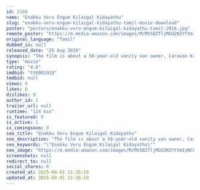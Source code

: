 ```yaml
---
id: 2108
name: "Enakku Veru Engum Kilaigal Kidayathu"
slug: "enakku-veru-engum-kilaigal-kidayathu-tamil-movie-download"
poster: "posters/enakku-veru-engum-kilaigal-kidayathu-tamil-2016.jpg"
remote_poster: "https://m.media-amazon.com/images/M/MV5BZTljMGU2N2YtYmIyNC00YjBkLTgyZmUtM2ZmMDY5NjVhNDFiXkEyXkFqcGdeQXVyNjYzODU3NDE@._V1_SX300.jpg"
original_language: "Tamil"
dubbed_in: null
released_date: "25 Aug 2016"
synopsis: "The film is about a 50-year-old vanity van owner, Caravan Krishnan, who goes out of his way to help those in inter-caste relationships sort out their issues, and makes a point against caste and religion-based division."
type: "movie"
rating: "4.8"
imdbid: "tt6001910"
tmdbid: null
views: 0
likes: 0
dislikes: 0
author_id: 1
trailer_url: null
runtime: "124 min"
is_featured: 0
is_active: 1
is_comingsoon: 0
seo_title: "Enakku Veru Engum Kilaigal Kidayathu"
seo_description: "The film is about a 50-year-old vanity van owner, Caravan Krishnan, who goes out of his way to help those in inter-caste relationships sort out their issues, and makes a point against caste and religion-based division."
seo_keywords: "\"Enakku Veru Engum Kilaigal Kidayathu\""
seo_image: "https://m.media-amazon.com/images/M/MV5BZTljMGU2N2YtYmIyNC00YjBkLTgyZmUtM2ZmMDY5NjVhNDFiXkEyXkFqcGdeQXVyNjYzODU3NDE@._V1_SX300.jpg"
screenshots: null
redirect_to: null
social_shares: 0
created_at: 2025-04-01 11:26:10
updated_at: 2025-04-01 11:26:10
---
```


